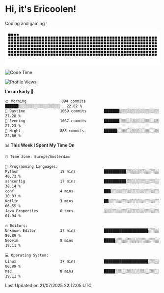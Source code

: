 # Hi, it's Ericoolen!
Coding and gaming！

<picture>
  <source media="(prefers-color-scheme: dark)" srcset="https://raw.githubusercontent.com/Eric-Song-Nop/Eric-Song-Nop/output/github-contribution-grid-snake-dark.svg">
  <source media="(prefers-color-scheme: light)" srcset="https://raw.githubusercontent.com/Eric-Song-Nop/Eric-Song-Nop/output/github-contribution-grid-snake.svg">
  <img alt="github contribution grid snake animation" src="https://raw.githubusercontent.com/Eric-Song-Nop/Eric-Song-Nop/output/github-contribution-grid-snake.svg">
</picture>

<!--START_SECTION:waka-->
![Code Time](http://img.shields.io/badge/Code%20Time-1%2C850%20hrs%2031%20mins-blue)

![Profile Views](http://img.shields.io/badge/Profile%20Views-1-blue)

**I'm an Early 🐤** 

```text
🌞 Morning                894 commits         ██████░░░░░░░░░░░░░░░░░░░   22.82 % 
🌆 Daytime                1069 commits        ███████░░░░░░░░░░░░░░░░░░   27.28 % 
🌃 Evening                1067 commits        ███████░░░░░░░░░░░░░░░░░░   27.23 % 
🌙 Night                  888 commits         ██████░░░░░░░░░░░░░░░░░░░   22.66 % 
```


📊 **This Week I Spent My Time On** 

```text
🕑︎ Time Zone: Europe/Amsterdam

💬 Programming Languages: 
Python                   18 mins             ██████████░░░░░░░░░░░░░░░   40.73 % 
sshconfig                17 mins             ██████████░░░░░░░░░░░░░░░   38.14 % 
conf                     4 mins              ███░░░░░░░░░░░░░░░░░░░░░░   10.33 % 
Kotlin                   3 mins              ██░░░░░░░░░░░░░░░░░░░░░░░   06.55 % 
Java Properties          0 secs              ░░░░░░░░░░░░░░░░░░░░░░░░░   01.94 % 

🔥 Editors: 
Unknown Editor           37 mins             ████████████████████░░░░░   80.89 % 
Neovim                   8 mins              █████░░░░░░░░░░░░░░░░░░░░   19.11 % 

💻 Operating System: 
Linux                    37 mins             ████████████████████░░░░░   80.89 % 
Mac                      8 mins              █████░░░░░░░░░░░░░░░░░░░░   19.11 % 
```


 Last Updated on 21/07/2025 22:12:05 UTC
<!--END_SECTION:waka-->
